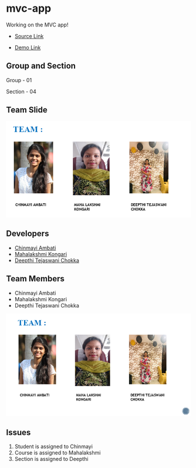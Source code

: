 # mvc-app
Working on the MVC app!

- [Source Link](https://github.com/Chinmayi98/mvc-app)

- [Demo Link](http://localhost:3004/)
## Group and Section
Group - 01

Section - 04

## Team Slide
![](https://raw.githubusercontent.com/Chinmayi98/mvc-app/master/Team.PNG)

## Developers
- [Chinmayi Ambati](https://chinmayi98.github.io/p2-styled-site/)
- [Mahalakshmi Kongari](https://mahalakshmikongari.github.io/p2PubliseSite/)
- [Deepthi Tejaswani Chokka](https://deepthi1003.github.io/p2-published-site/)
## Team Members
- Chinmayi Ambati
- Mahalakshmi Kongari
- Deepthi Tejaswani Chokka

![](https://raw.githubusercontent.com/Chinmayi98/mvc-app/master/1.PNG)

## Issues
1. Student is assigned to Chinmayi
1. Course is assigned to Mahalakshmi 
1. Section is assigned to Deepthi
